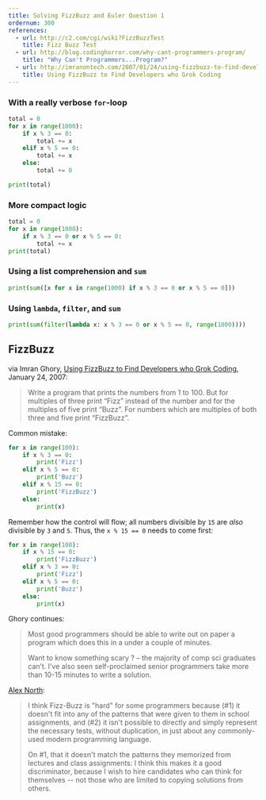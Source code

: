 ```yaml
---
title: Solving FizzBuzz and Euler Question 1
ordernum: 300
references:
  - url: http://c2.com/cgi/wiki?FizzBuzzTest
    title: Fizz Buzz Test
  - url: http://blog.codinghorror.com/why-cant-programmers-program/
    title: "Why Can't Programmers...Program?"
  - url: http://imranontech.com/2007/01/24/using-fizzbuzz-to-find-developers-who-grok-coding/
    title: Using FizzBuzz to Find Developers who Grok Coding
---
```






### With a really verbose `for`-loop

```py
total = 0
for x in range(1000):
    if x % 3 == 0:
        total += x
    elif x % 5 == 0:
        total += x
    else:
        total += 0

print(total) 
```

### More compact logic

```py
total = 0
for x in range(1000):
    if x % 3 == 0 or x % 5 == 0:
        total += x
print(total)
```



### Using a list comprehension and `sum`

```py
print(sum([x for x in range(1000) if x % 3 == 0 or x % 5 == 0]))
```



### Using `lambda`, `filter`, and `sum`

```py
print(sum(filter(lambda x: x % 3 == 0 or x % 5 == 0, range(1000))))
```



## FizzBuzz

via Imran Ghory, [Using FizzBuzz to Find Developers who Grok Coding](http://imranontech.com/2007/01/24/using-fizzbuzz-to-find-developers-who-grok-coding/), January 24, 2007:

> Write a program that prints the numbers from 1 to 100. But for multiples of three print “Fizz” instead of the number and for the multiples of five print “Buzz”. For numbers which are multiples of both three and five print “FizzBuzz”.


Common mistake:

```py
for x in range(100):
    if x % 3 == 0:
        print('Fizz')
    elif x % 5 == 0:
        print('Buzz')
    elif x % 15 == 0:
        print('FizzBuzz')
    else:
        print(x)
```


Remember how the control will flow; all numbers divisible by `15` are _also_ divisible by `3` and `5`. Thus, the `x % 15 == 0` needs to come first:

```py
for x in range(100):
    if x % 15 == 0:
        print('FizzBuzz')
    elif x % 3 == 0:
        print('Fizz')
    elif x % 5 == 0:
        print('Buzz')
    else:
        print(x)
```




Ghory continues:

> Most good programmers should be able to write out on paper a program which does this in a under a couple of minutes.
>
> Want to know something scary ? – the majority of comp sci graduates can’t. I’ve also seen self-proclaimed senior programmers take more than 10-15 minutes to write a solution.


[Alex North](http://c2.com/cgi/wiki?FizzBuzzTest):

> I think Fizz-Buzz is "hard" for some programmers because (#1) it doesn't fit into any of the patterns that were given to them in school assignments, and (#2) it isn't possible to directly and simply represent the necessary tests, without duplication, in just about any commonly-used modern programming language.
> 
> On #1, that it doesn't match the patterns they memorized from lectures and class assignments: I think this makes it a good discriminator, because I wish to hire candidates who can think for themselves -- not those who are limited to copying solutions from others.

